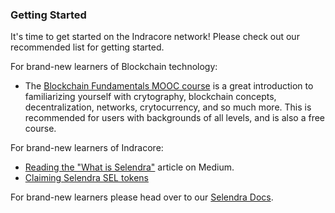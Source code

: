 ### Getting Started

It's time to get started on the Indracore network! Please check out our recommended list for getting
started.

For brand-new learners of Blockchain technology:

- The [Blockchain Fundamentals MOOC course][mooc] is a great introduction to familiarizing yourself
  with crytography, blockchain concepts, decentralization, networks, crytocurrency, and so much
  more. This is recommended for users with backgrounds of all levels, and is also a free course.

For brand-new learners of Indracore:

- [Reading the "What is Selendra"][medium] article on Medium.
- [Claiming Selendra SEL tokens][tokens]

For brand-new learners please head over to our [Selendra
Docs][docs].

[mooc]: https://mooc.web3.foundation/course/blockchain-fundamentals/
[medium]: https://medium.com/selendra
[tokens]: https://claim.selendra.org/
[docs]: https://docs.selendra.org/
